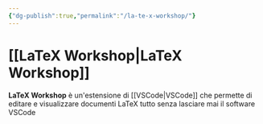 ```yaml
---
{"dg-publish":true,"permalink":"/la-te-x-workshop/"}
---
```


# [[LaTeX Workshop\|LaTeX Workshop]]

**LaTeX Workshop** è un'estensione di [[VSCode\|VSCode]] che permette di editare e visualizzare documenti LaTeX tutto senza lasciare mai il software VSCode

